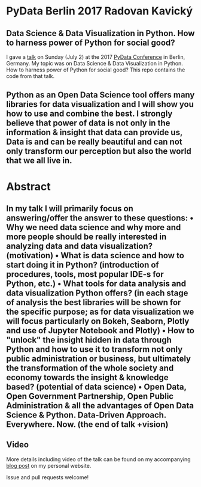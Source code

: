 # PyData Berlin 2017 Radovan Kavický
## Data Science & Data Visualization in Python. How to harness power of Python for social good?

I gave a [talk](https://pydata.org/berlin2017/schedule/presentation/6/) on Sunday (July 2) at the 2017 [PyData Conference](https://pydata.org/berlin2017/schedule/) in Berlin, Germany. My topic was on Data Science & Data Visualization in Python. How to harness power of Python for social good? This repo contains the code from that talk.

## Python as an Open Data Science tool offers many libraries for data visualization and I will show you how to use and combine the best. I strongly believe that power of data is not only in the information & insight that data can provide us, Data is and can be really beautiful and can not only transform our perception but also the world that we all live in.

# Abstract

## In my talk I will primarily focus on answering/offer the answer to these questions: • Why we need data science and why more and more people should be really interested in analyzing data and data visualization? (motivation) • What is data science and how to start doing it in Python? (introduction of procedures, tools, most popular IDE-s for Python, etc.) • What tools for data analysis and data visualization Python offers? (in each stage of analysis the best libraries will be shown for the specific purpose; as for data visualization we will focus particularly on Bokeh, Seaborn, Plotly and use of Jupyter Notebook and Plotly) • How to "unlock" the insight hidden in data through Python and how to use it to transform not only public administration or business, but ultimately the transformation of the whole society and economy towards the insight & knowledge based? (potential of data science) • Open Data, Open Government Partnership, Open Public Administration & all the advantages of Open Data Science & Python. Data-Driven Approach. Everywhere. Now. (the end of talk +vision)

## Video

More details including video of the talk can be found on my accompanying [blog post]() on my personal website. 

Issue and pull requests welcome!

